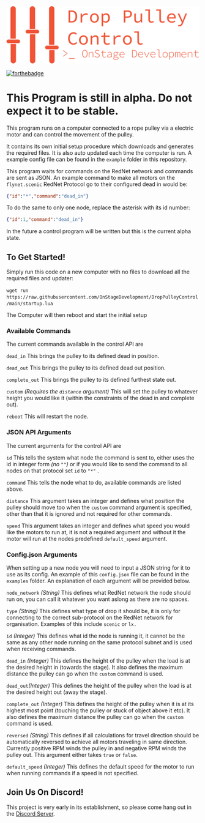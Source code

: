 ![](https://github.com/OnStageDevelopment/.github/blob/main/images/drop_pulley_control.png?raw=true)



[![forthebadge](https://forthebadge.com/images/badges/built-with-love.svg)](https://forthebadge.com)

# This Program is still in alpha. Do not expect it to be stable.

This program runs on a computer connected to a rope pulley via a electric motor and can control the movement of the pulley.



It contains its own initial setup procedure which downloads and generates the required files. It is also auto updated each time the computer is run. A example config file can be found in the ```example``` folder in this repository.



This program waits for commands on the RedNet network and commands are sent as JSON. An example command to make all motors on the ```flynet.scenic``` RedNet Protocol go to their configured dead in would be:

```json
{"id":"*","command":"dead_in"}
```

To do the same to only one node, replace the asterisk with its id number:

```json
{"id":1,"command":"dead_in"}
```



In the future a control program will be written but this is the current alpha state.



## To Get Started!

Simply run this code on a new computer with no files to download all the required files and updater: 

```wget run https://raw.githubusercontent.com/OnStageDevelopment/DropPulleyControl/main/startup.lua```

The Computer will then reboot and start the initial setup



### Available Commands

The current commands available in the control API are

```dead_in``` This brings the pulley to its defined dead in position.

```dead_out``` This brings the pulley to its defined dead out position.

```complete_out``` This brings the pulley to its defined furthest state out.

```custom``` *(Requires the ```distance``` argument)* This will set the pulley to whatever height you would like it (within the constraints of the dead in and complete out).

```reboot``` This will restart the node.



### JSON API Arguments

The current arguments for the control API are

```id``` This tells the system what node the command is sent to, either uses the id in integer form *(no ```""```)* or if you would like to send the command to all nodes on that protocol set ```id``` to ```"*"``` .

```command``` This tells the node what to do, available commands are listed above.

```distance``` This argument takes an integer and defines what position the pulley should move too when the ```custom``` command argument is specified, other than that it is ignored and not required for other commands.

```speed``` This  argument takes an integer and defines what speed you would like the motors to run at, it is not a required argument and without it the motor will run at the nodes predefined ```default_speed``` argument.



### Config.json Arguments

When setting up a new node you will need to input a JSON string for it to use as its config. An example of this ```config.json``` file can be found in the ```examples``` folder. An explanation of each argument will be provided below.

```node_network``` *(String)* This defines what RedNet network the node should run on, you can call it whatever you want aslong as there are no spaces.

```type``` *(String)* This defines what type of drop it should be, it is only for connecting to the correct sub-protocol on the RedNet network for organisation. Examples of this include ```scenic``` or ```lx.```

```id``` *(Integer)* This defines what id the node is running it, it cannot be the same as any other node running on the same protocol subnet and is used when receiving commands.

```dead_in``` *(Integer)* This defines the height of the pulley when the load is at the desired height in (towards the stage). It also defines the maximum distance the pulley can go when the ```custom``` command is used.

```dead_out```*(Integer)* This defines the height of the pulley when the load is at the desired height out  (away the stage).

```complete_out``` *(Integer)* This defines the height of the pulley when it is at its highest most point (touching the pulley or stuck of object above it etc). It also defines the maximum distance the pulley can go when the ```custom``` command is used.

```reversed``` *(String)* This defines if all calculations for travel direction should be automatically reversed to achieve all motors traveling in same direction. Currently positive RPM winds the pulley in and negative RPM winds the pulley out. This argument either takes ```true``` or ```false```.

```default_speed``` *(Integer)* This defines the default speed for the motor to run when running commands if a speed is not specified. 



## Join Us On Discord!

This project is very early in its establishment, so please come hang out in the [Discord Server](https://discord.gg/tf4aSRen).